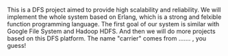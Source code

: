 This is a DFS project aimed to provide high scalability and reliability. We will implement the whole system based on Erlang, which is a strong and felxible function programming language. The first goal of our system is similar with Google File System and Hadoop HDFS. And then we will do more projects based on this DFS platform.
The name "carrier" comes from ....... , you guess!